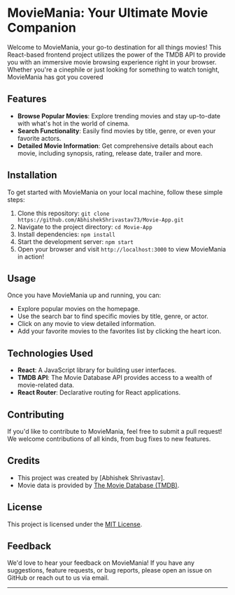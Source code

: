# MovieMania: Your Ultimate Movie Companion 

Welcome to MovieMania, your go-to destination for all things movies! This React-based frontend project utilizes the power of the TMDB API to provide you with an immersive movie browsing experience right in your browser. Whether you're a cinephile or just looking for something to watch tonight, MovieMania has got you covered

## Features

- **Browse Popular Movies**: Explore trending movies and stay up-to-date with what's hot in the world of cinema.
- **Search Functionality**: Easily find movies by title, genre, or even your favorite actors.
- **Detailed Movie Information**: Get comprehensive details about each movie, including synopsis, rating, release date, trailer and more.

## Installation

To get started with MovieMania on your local machine, follow these simple steps:

1. Clone this repository: `git clone https://github.com/AbhishekShrivastav73/Movie-App.git`
2. Navigate to the project directory: `cd Movie-App`
3. Install dependencies: `npm install`
4. Start the development server: `npm start`
5. Open your browser and visit `http://localhost:3000` to view MovieMania in action!

## Usage

Once you have MovieMania up and running, you can:

- Explore popular movies on the homepage.
- Use the search bar to find specific movies by title, genre, or actor.
- Click on any movie to view detailed information.
- Add your favorite movies to the favorites list by clicking the heart icon.

## Technologies Used

- **React**: A JavaScript library for building user interfaces.
- **TMDB API**: The Movie Database API provides access to a wealth of movie-related data.
- **React Router**: Declarative routing for React applications.

## Contributing

If you'd like to contribute to MovieMania, feel free to submit a pull request! We welcome contributions of all kinds, from bug fixes to new features.

## Credits
- This project was created by [Abhishek Shrivastav].
- Movie data is provided by [The Movie Database (TMDB)](https://www.themoviedb.org/).

## License

This project is licensed under the [MIT License](LICENSE).

## Feedback

We'd love to hear your feedback on MovieMania! If you have any suggestions, feature requests, or bug reports, please open an issue on GitHub or reach out to us via email.

---

 
